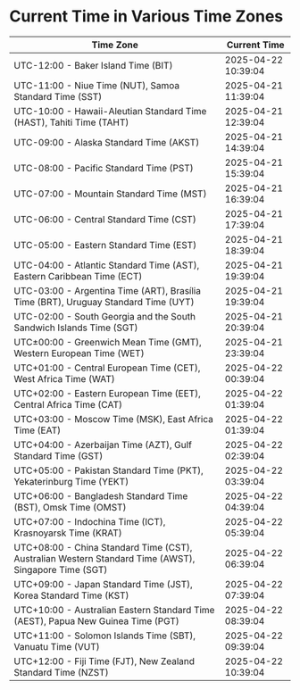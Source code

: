 # Current Time in Various Time Zones

| Time Zone | Current Time |
|-----------|--------------|
| UTC-12:00 - Baker Island Time (BIT) | 2025-04-22 10:39:04 |
| UTC-11:00 - Niue Time (NUT), Samoa Standard Time (SST) | 2025-04-21 11:39:04 |
| UTC-10:00 - Hawaii-Aleutian Standard Time (HAST), Tahiti Time (TAHT) | 2025-04-21 12:39:04 |
| UTC-09:00 - Alaska Standard Time (AKST) | 2025-04-21 14:39:04 |
| UTC-08:00 - Pacific Standard Time (PST) | 2025-04-21 15:39:04 |
| UTC-07:00 - Mountain Standard Time (MST) | 2025-04-21 16:39:04 |
| UTC-06:00 - Central Standard Time (CST) | 2025-04-21 17:39:04 |
| UTC-05:00 - Eastern Standard Time (EST) | 2025-04-21 18:39:04 |
| UTC-04:00 - Atlantic Standard Time (AST), Eastern Caribbean Time (ECT) | 2025-04-21 19:39:04 |
| UTC-03:00 - Argentina Time (ART), Brasília Time (BRT), Uruguay Standard Time (UYT) | 2025-04-21 19:39:04 |
| UTC-02:00 - South Georgia and the South Sandwich Islands Time (SGT) | 2025-04-21 20:39:04 |
| UTC±00:00 - Greenwich Mean Time (GMT), Western European Time (WET) | 2025-04-21 23:39:04 |
| UTC+01:00 - Central European Time (CET), West Africa Time (WAT) | 2025-04-22 00:39:04 |
| UTC+02:00 - Eastern European Time (EET), Central Africa Time (CAT) | 2025-04-22 01:39:04 |
| UTC+03:00 - Moscow Time (MSK), East Africa Time (EAT) | 2025-04-22 01:39:04 |
| UTC+04:00 - Azerbaijan Time (AZT), Gulf Standard Time (GST) | 2025-04-22 02:39:04 |
| UTC+05:00 - Pakistan Standard Time (PKT), Yekaterinburg Time (YEKT) | 2025-04-22 03:39:04 |
| UTC+06:00 - Bangladesh Standard Time (BST), Omsk Time (OMST) | 2025-04-22 04:39:04 |
| UTC+07:00 - Indochina Time (ICT), Krasnoyarsk Time (KRAT) | 2025-04-22 05:39:04 |
| UTC+08:00 - China Standard Time (CST), Australian Western Standard Time (AWST), Singapore Time (SGT) | 2025-04-22 06:39:04 |
| UTC+09:00 - Japan Standard Time (JST), Korea Standard Time (KST) | 2025-04-22 07:39:04 |
| UTC+10:00 - Australian Eastern Standard Time (AEST), Papua New Guinea Time (PGT) | 2025-04-22 08:39:04 |
| UTC+11:00 - Solomon Islands Time (SBT), Vanuatu Time (VUT) | 2025-04-22 09:39:04 |
| UTC+12:00 - Fiji Time (FJT), New Zealand Standard Time (NZST) | 2025-04-22 10:39:04 |
